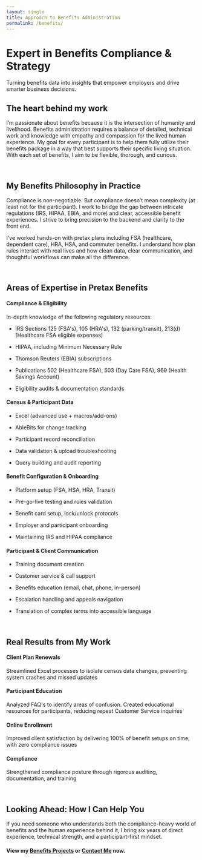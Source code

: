 ```yaml
---
layout: single
title: Approach to Benefits Administration
permalink: /benefits/
---
```


# Expert in Benefits Compliance & Strategy

Turning benefits data into insights that empower employers and drive smarter business decisions.

## The heart behind my work

I’m passionate about benefits because it is the intersection of humanity and livelihood. Benefits administration requires a balance of detailed, technical work and knowledge with empathy and compassion for the lived human experience. My goal for every participant is to help them fully utilize their benefits package in a way that best supports their specific living situation. With each set of benefits, I aim to be flexible, thorough, and curious.

<br>

## My Benefits Philosophy in Practice

Compliance is non-negotiable. But compliance doesn’t mean complexity (at least not for the participant). I work to bridge the gap between intricate regulations (IRS, HIPAA, EBIA, and more) and clear, accessible benefit experiences. I strive to bring precision to the backend and clarity to the front end.

I’ve worked hands-on with pretax plans including FSA (healthcare, dependent care), HRA, HSA, and commuter benefits. I understand how plan rules interact with real lives and how clean data, clear communication, and thoughtful workflows can make all the difference.

<br>

## Areas of Expertise in Pretax Benefits

#### Compliance & Eligibility

In-depth knowledge of the following regulatory resources:

* IRS Sections 125 (FSA's), 105 (HRA's), 132 (parking/transit), 213(d) (Healthcare FSA eligible expenses)

* HIPAA, including Minimum Necessary Rule

* Thomson Reuters (EBIA) subscriptions

* Publications 502 (Healthcare FSA), 503 (Day Care FSA), 969 (Health Savings Account)

* Eligibility audits & documentation standards

#### Census & Participant Data

* Excel (advanced use + macros/add-ons)
 
* AbleBits for change tracking
 
* Participant record reconciliation
 
* Data validation & upload troubleshooting
 
* Query building and audit reporting

#### Benefit Configuration & Onboarding

* Platform setup (FSA, HSA, HRA, Transit)
 
* Pre-go-live testing and rules validation
 
* Benefit card setup, lock/unlock protocols

* Employer and participant onboarding
 
* Maintaining IRS and HIPAA compliance

#### Participant & Client Communication

* Training document creation

* Customer service & call support

* Benefits education (email, chat, phone, in-person)

* Escalation handling and appeals navigation

* Translation of complex terms into accessible language

<br>

## Real Results from My Work

#### Client Plan Renewals

Streamlined Excel processes to isolate census data changes, preventing system crashes and missed updates 
 
#### Participant Education

Analyzed FAQ's to identify areas of confusion. Created educational resources for participants, reducing repeat Customer Service inquiries

#### Online Enrollment

Improved client satisfaction by delivering 100% of benefit setups on time, with zero compliance issues

#### Compliance

Strengthened compliance posture through rigorous auditing, documentation, and training

<br>

## Looking Ahead: How I Can Help You
If you need someone who understands both the compliance-heavy world of benefits and the human experience behind it, I bring six years of direct experience, technical strength, and a participant-first mindset.

#### View my [Benefits Projects](portfolio.md) or [Contact Me](contact.md) now.


